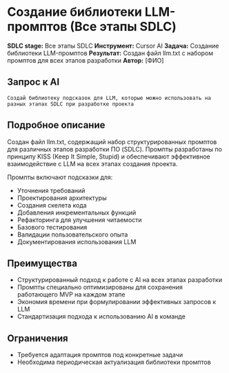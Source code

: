 # Создание библиотеки LLM-промптов (Все этапы SDLC)

**SDLC stage:** Все этапы SDLC
**Инструмент:** Cursor AI
**Задача:** Создание библиотеки LLM-промптов
**Результат:** Создан файл llm.txt с набором промптов для всех этапов разработки
**Автор:** [ФИО]

## Запрос к AI

```
Создай библиотеку подсказок для LLM, которые можно использовать на разных этапах SDLC при разработке проекта
```

## Подробное описание

Создан файл llm.txt, содержащий набор структурированных промптов для различных этапов разработки ПО (SDLC). Промпты разработаны по принципу KISS (Keep It Simple, Stupid) и обеспечивают эффективное взаимодействие с LLM на всех этапах создания проекта.

Промпты включают подсказки для:
- Уточнения требований
- Проектирования архитектуры
- Создания скелета кода
- Добавления инкрементальных функций
- Рефакторинга для улучшения читаемости
- Базового тестирования
- Валидации пользовательского опыта
- Документирования использования LLM

## Преимущества

- Структурированный подход к работе с AI на всех этапах разработки
- Промпты специально оптимизированы для сохранения работающего MVP на каждом этапе
- Экономия времени при формулировании эффективных запросов к LLM
- Стандартизация подхода к использованию AI в команде

## Ограничения

- Требуется адаптация промптов под конкретные задачи
- Необходима периодическая актуализация библиотеки промптов 